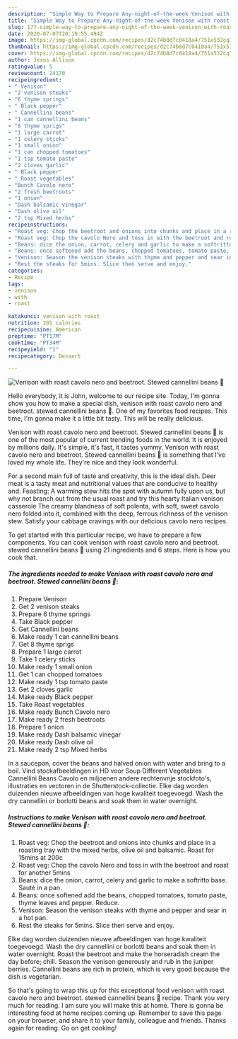 ```yaml
---
description: "Simple Way to Prepare Any-night-of-the-week Venison with roast cavolo nero and beetroot. Stewed cannellini beans 🦌"
title: "Simple Way to Prepare Any-night-of-the-week Venison with roast cavolo nero and beetroot. Stewed cannellini beans 🦌"
slug: 177-simple-way-to-prepare-any-night-of-the-week-venison-with-roast-cavolo-nero-and-beetroot-stewed-cannellini-beans
date: 2020-07-07T20:19:55.494Z
image: https://img-global.cpcdn.com/recipes/d2c74b8d7c0418a4/751x532cq70/venison-with-roast-cavolo-nero-and-beetroot-stewed-cannellini-beans-🦌-recipe-main-photo.jpg
thumbnail: https://img-global.cpcdn.com/recipes/d2c74b8d7c0418a4/751x532cq70/venison-with-roast-cavolo-nero-and-beetroot-stewed-cannellini-beans-🦌-recipe-main-photo.jpg
cover: https://img-global.cpcdn.com/recipes/d2c74b8d7c0418a4/751x532cq70/venison-with-roast-cavolo-nero-and-beetroot-stewed-cannellini-beans-🦌-recipe-main-photo.jpg
author: Jesus Allison
ratingvalue: 5
reviewcount: 24170
recipeingredient:
- " Venison"
- "2 venison steaks"
- "6 thyme springs"
- " Black pepper"
- " Cannellini beans"
- "1 can cannellini beans"
- "8 thyme sprigs"
- "1 large carrot"
- "1 celery sticks"
- "1 small onion"
- "1 can chopped tomatoes"
- "1 tsp tomato paste"
- "2 cloves garlic"
- " Black pepper"
- " Roast vegetables"
- "Bunch Cavolo nero"
- "2 fresh beetroots"
- "1 onion"
- "Dash balsamic vinegar"
- "Dash olive oil"
- "2 tsp Mixed herbs"
recipeinstructions:
- "Roast veg: Chop the beetroot and onions into chunks and place in a roasting tray with the mixed herbs, olive oil and balsamic. Roast for 15mins at 200c"
- "Roast veg: Chop the cavolo Nero and toss in with the beetroot and roast for another 5mins"
- "Beans: dice the onion, carrot, celery and garlic to make a softritto base. Sauté in a pan."
- "Beans: once softened add the beans, chopped tomatoes, tomato paste, thyme leaves and pepper. Reduce."
- "Venison: Season the venison steaks with thyme and pepper and sear in a hot pan."
- "Rest the steaks for 5mins. Slice then serve and enjoy."
categories:
- Recipe
tags:
- venison
- with
- roast

katakunci: venison with roast 
nutrition: 201 calories
recipecuisine: American
preptime: "PT17M"
cooktime: "PT34M"
recipeyield: "1"
recipecategory: Dessert

---
```



![Venison with roast cavolo nero and beetroot. Stewed cannellini beans 🦌](https://img-global.cpcdn.com/recipes/d2c74b8d7c0418a4/751x532cq70/venison-with-roast-cavolo-nero-and-beetroot-stewed-cannellini-beans-🦌-recipe-main-photo.jpg)

Hello everybody, it is John, welcome to our recipe site. Today, I'm gonna show you how to make a special dish, venison with roast cavolo nero and beetroot. stewed cannellini beans 🦌. One of my favorites food recipes. This time, I'm gonna make it a little bit tasty. This will be really delicious.

Venison with roast cavolo nero and beetroot. Stewed cannellini beans 🦌 is one of the most popular of current trending foods in the world. It is enjoyed by millions daily. It's simple, it's fast, it tastes yummy. Venison with roast cavolo nero and beetroot. Stewed cannellini beans 🦌 is something that I've loved my whole life. They're nice and they look wonderful.

For a second main full of taste and creativity, this is the ideal dish. Deer meat is a tasty meat and nutritional values that are conducive to healthy and. Feasting: A warming stew hits the spot with autumn fully upon us, but why not branch out from the usual roast and try this hearty Italian venison casserole The creamy blandness of soft polenta, with soft, sweet cavolo nero folded into it, combined with the deep, ferrous richness of the venison stew. Satisfy your cabbage cravings with our delicious cavolo nero recipes.


To get started with this particular recipe, we have to prepare a few components. You can cook venison with roast cavolo nero and beetroot. stewed cannellini beans 🦌 using 21 ingredients and 6 steps. Here is how you cook that.

<!--inarticleads1-->

##### The ingredients needed to make Venison with roast cavolo nero and beetroot. Stewed cannellini beans 🦌:

1. Prepare  Venison
1. Get 2 venison steaks
1. Prepare 6 thyme springs
1. Take  Black pepper
1. Get  Cannellini beans
1. Make ready 1 can cannellini beans
1. Get 8 thyme sprigs
1. Prepare 1 large carrot
1. Take 1 celery sticks
1. Make ready 1 small onion
1. Get 1 can chopped tomatoes
1. Make ready 1 tsp tomato paste
1. Get 2 cloves garlic
1. Make ready  Black pepper
1. Take  Roast vegetables
1. Make ready Bunch Cavolo nero
1. Make ready 2 fresh beetroots
1. Prepare 1 onion
1. Make ready Dash balsamic vinegar
1. Make ready Dash olive oil
1. Make ready 2 tsp Mixed herbs


In a saucepan, cover the beans and halved onion with water and bring to a boil. Vind stockafbeeldingen in HD voor Soup Different Vegetables Cannellini Beans Cavolo en miljoenen andere rechtenvrije stockfoto&#39;s, illustraties en vectoren in de Shutterstock-collectie. Elke dag worden duizenden nieuwe afbeeldingen van hoge kwaliteit toegevoegd. Wash the dry cannellini or borlotti beans and soak them in water overnight. 

<!--inarticleads2-->

##### Instructions to make Venison with roast cavolo nero and beetroot. Stewed cannellini beans 🦌:

1. Roast veg: Chop the beetroot and onions into chunks and place in a roasting tray with the mixed herbs, olive oil and balsamic. Roast for 15mins at 200c
1. Roast veg: Chop the cavolo Nero and toss in with the beetroot and roast for another 5mins
1. Beans: dice the onion, carrot, celery and garlic to make a softritto base. Sauté in a pan.
1. Beans: once softened add the beans, chopped tomatoes, tomato paste, thyme leaves and pepper. Reduce.
1. Venison: Season the venison steaks with thyme and pepper and sear in a hot pan.
1. Rest the steaks for 5mins. Slice then serve and enjoy.


Elke dag worden duizenden nieuwe afbeeldingen van hoge kwaliteit toegevoegd. Wash the dry cannellini or borlotti beans and soak them in water overnight. Roast the beetroot and make the horseradish cream the day before; chill. Season the venison generously and rub in the juniper berries. Cannellini beans are rich in protein, which is very good because the dish is vegetarian. 

So that's going to wrap this up for this exceptional food venison with roast cavolo nero and beetroot. stewed cannellini beans 🦌 recipe. Thank you very much for reading. I am sure you will make this at home. There is gonna be interesting food at home recipes coming up. Remember to save this page on your browser, and share it to your family, colleague and friends. Thanks again for reading. Go on get cooking!
